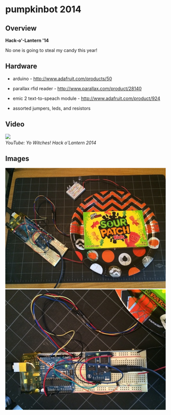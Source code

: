 
# pumpkinbot 2014

## Overview

__Hack-o'-Lantern '14__

No one is going to steal my candy this year!

## Hardware

- arduino - http://www.adafruit.com/products/50

- parallax rfid reader - http://www.parallax.com/product/28140

- emic 2 text-to-speach module - http://www.adafruit.com/product/924

- assorted jumpers, leds, and resistors

## Video

[![](https://img.youtube.com/vi/maNxQ23WhIE/0.jpg)](https://www.youtube.com/watch?v=maNxQ23WhIE)<br/>
_YouTube: Yo Witches! Hack o'Lantern 2014_

## Images

![](./pics/wiring_01.JPG)
![](./pics/wiring_02.JPG)
